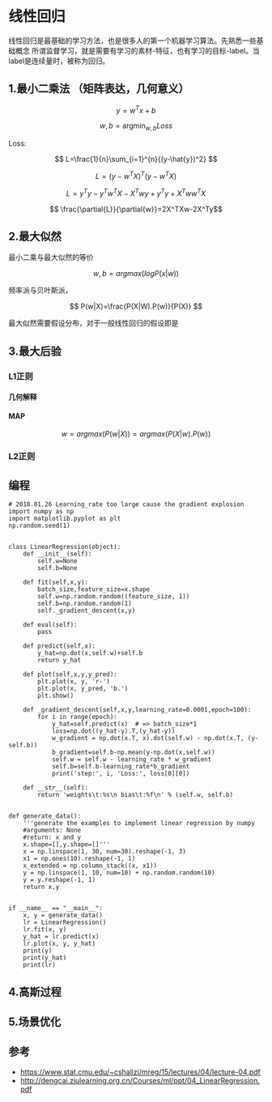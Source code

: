 # 线性回归



线性回归是最基础的学习方法，也是很多人的第一个机器学习算法。先熟悉一些基础概念
所谓监督学习，就是需要有学习的素材-特征，也有学习的目标-label。当label是连续量时，被称为回归。


## 1.最小二乘法 （矩阵表达，几何意义）

$$ y=w^Tx +b $$



$$ w,b=\mathop {argmin} _{w,b}Loss $$

Loss: 

$$ L=\frac{1}{n}\sum_{i=1}^{n}{(y-\hat{y})^2} $$

$$ L= (y-w^TX)^{T}(y-w^TX) $$

$$ L=y^Ty-y^Tw^TX-X^Twy+y^Ty+X^Tww^TX $$

$$ \frac{\partial{L}}{\partial{w}}=2X^TXw-2X^Ty$$

## 2.最大似然
最小二乘与最大似然的等价

$$ w,b= argmax(logP(x|w)) $$

频率派与贝叶斯派，

$$ P(w|X)=\frac{P(X|W).P(w)}{P(X)} $$


最大似然需要假设分布，对于一般线性回归的假设即是


## 3.最大后验
### L1正则

#### 几何解释
#### MAP
$$ w=argmax(P(w|X))=argmax(P(X|w).P(w)) $$

### L2正则

## 编程

 

```
# 2018.01.26 Learning_rate too large cause the gradient explosion
import numpy as np
import matplotlib.pyplot as plt
np.random.seed(1)


class LinearRegression(object):
    def __init__(self):
        self.w=None
        self.b=None

    def fit(self,x,y):
        batch_size,feature_size=x.shape
        self.w=np.random.random((feature_size, 1))
        self.b=np.random.random(1)
        self._gradient_descent(x,y)

    def eval(self):
        pass

    def predict(self,x):
        y_hat=np.dot(x,self.w)+self.b
        return y_hat

    def plot(self,x,y,y_pred):
        plt.plot(x, y, 'r-')
        plt.plot(x, y_pred, 'b.')
        plt.show()

    def _gradient_descent(self,x,y,learning_rate=0.0001,epoch=100):
        for i in range(epoch):
            y_hat=self.predict(x)  # => batch_size*1
            loss=np.dot((y_hat-y).T,(y_hat-y))
            w_gradient = np.dot(x.T, x).dot(self.w) - np.dot(x.T, (y-self.b))
            b_gradient=self.b-np.mean(y-np.dot(x,self.w))
            self.w = self.w - learning_rate * w_gradient
            self.b=self.b-learning_rate*b_gradient
            print('step:', i, 'Loss:', loss[0][0])

    def __str__(self):
        return 'weights\t:%s\n bias\t:%f\n' % (self.w, self.b)


def generate_data():
    '''generate the examples to implement linear regression by numpy
    #arguments: None
    #return: x and y
    x.shape=[],y.shape=[]'''
    x = np.linspace(1, 30, num=30).reshape(-1, 3)
    x1 = np.ones(10).reshape(-1, 1)
    x_extended = np.column_stack((x, x1))
    y = np.linspace(1, 10, num=10) + np.random.random(10)
    y = y.reshape(-1, 1)
    return x,y


if __name__ == "__main__":
    x, y = generate_data()
    lr = LinearRegression()
    lr.fit(x, y)
    y_hat = lr.predict(x)
    lr.plot(x, y, y_hat)
    print(y)
    print(y_hat)
    print(lr)
```



## 4.高斯过程


## 5.场景优化

## 参考
- https://www.stat.cmu.edu/~cshalizi/mreg/15/lectures/04/lecture-04.pdf
- http://dengcai.zjulearning.org.cn/Courses/ml/ppt/04_LinearRegression.pdf
